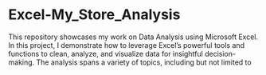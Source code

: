 # Excel-My_Store_Analysis
This repository showcases my work on Data Analysis using Microsoft Excel. In this project, I demonstrate how to leverage Excel’s powerful tools and functions to clean, analyze, and visualize data for insightful decision-making. The analysis spans a variety of topics, including but not limited to
